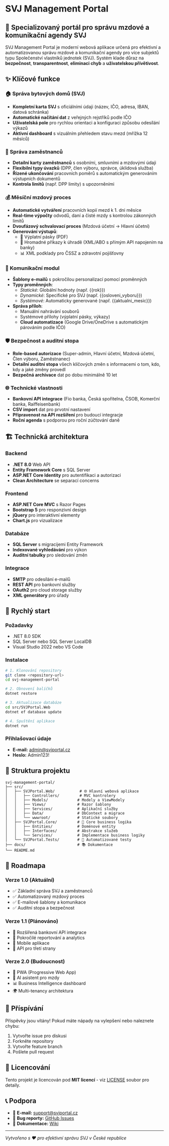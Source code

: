 # SVJ Management Portal

## 🏢 Specializovaný portál pro správu mzdové a komunikační agendy SVJ

SVJ Management Portal je moderní webová aplikace určená pro efektivní a automatizovanou správu mzdové a komunikační agendy pro více subjektů typu Společenství vlastníků jednotek (SVJ). Systém klade důraz na **bezpečnost**, **transparentnost**, **eliminaci chyb** a **uživatelskou přívětivost**.

## ✨ Klíčové funkce

### 🏠 Správa bytových domů (SVJ)
- **Kompletní karta SVJ** s oficiálními údaji (název, IČO, adresa, IBAN, datová schránka)
- **Automatické načítání dat** z veřejných rejstříků podle IČO
- **Uživatelská pole** pro rychlou orientaci a konfiguraci způsobu odesílání výkazů
- **Aktivní dashboard** s vizuálním přehledem stavu mezd (mřížka 12 měsíců)

### 👥 Správa zaměstnanců
- **Detailní karty zaměstnanců** s osobními, smluvními a mzdovými údaji
- **Flexibilní typy úvazků** (DPP, člen výboru, správce, úklidová služba)
- **Řízené ukončování** pracovních poměrů s automatickým generováním výstupních dokumentů
- **Kontrola limitů** (např. DPP limity) s upozorněními

### 💰 Měsíční mzdový proces
- **Automatické vytváření** pracovních kopií mezd k 1. dni měsíce
- **Real-time výpočty** odvodů, daní a čisté mzdy s kontrolou zákonných limitů
- **Dvoufázový schvalovací proces** (Mzdová účetní → Hlavní účetní)
- **Generování výstupů**:
  - 📄 Výplatní pásky (PDF)
  - 🏦 Hromadné příkazy k úhradě (XML/ABO s přímým API napojením na banky)
  - 📊 XML podklady pro ČSSZ a zdravotní pojišťovny

### 📧 Komunikační modul
- **Šablony e-mailů** s pokročilou personalizací pomocí proměnných
- **Typy proměnných**:
  - *Statické*: Globální hodnoty (např. {{rok}})
  - *Dynamické*: Specifické pro SVJ (např. {{osloveni_vyboru}})
  - *Systémové*: Automaticky generované (např. {{aktualni_mesic}})
- **Správa příloh**:
  - Manuální nahrávání souborů
  - Systémové přílohy (výplatní pásky, výkazy)
  - **Cloud automatizace** (Google Drive/OneDrive s automatickým párováním podle IČO)

### 🛡️ Bezpečnost a auditní stopa
- **Role-based autorizace** (Super-admin, Hlavní účetní, Mzdová účetní, Člen výboru, Zaměstnanec)
- **Detailní auditní stopa** všech klíčových změn s informacemi o tom, kdo, kdy a jaké změny provedl
- **Bezpečná archivace** dat po dobu minimálně 10 let

### 🌐 Technické vlastnosti
- **Bankovní API integrace** (Fio banka, Česká spořitelna, ČSOB, Komerční banka, Raiffeisenbank)
- **CSV import** dat pro prvotní nastavení
- **Připravenost na API rozšíření** pro budoucí integracje
- **Roční agenda** s podporou pro roční zúčtování daně

## 🏗️ Technická architektura

### Backend
- **.NET 8.0** Web API
- **Entity Framework Core** s SQL Server
- **ASP.NET Core Identity** pro autentifikaci a autorizaci
- **Clean Architecture** se separací concerns

### Frontend
- **ASP.NET Core MVC** s Razor Pages
- **Bootstrap 5** pro responzivní design
- **jQuery** pro interaktivní elementy
- **Chart.js** pro vizualizace

### Databáze
- **SQL Server** s migracijemi Entity Framework
- **Indexované vyhledávání** pro výkon
- **Auditní tabulky** pro sledování změn

### Integrace
- **SMTP** pro odesílání e-mailů
- **REST API** pro bankovní služby
- **OAuth2** pro cloud storage služby
- **XML generátory** pro úřady

## 🚀 Rychlý start

### Požadavky
- .NET 8.0 SDK
- SQL Server nebo SQL Server LocalDB
- Visual Studio 2022 nebo VS Code

### Instalace
```bash
# 1. Klonování repository
git clone <repository-url>
cd svj-management-portal

# 2. Obnovení balíčků
dotnet restore

# 3. Aktualizace databáze
cd src/SVJPortal.Web
dotnet ef database update

# 4. Spuštění aplikace
dotnet run
```

### Přihlašovací údaje
- **E-mail:** admin@svjportal.cz
- **Heslo:** Admin123!

## 📁 Struktura projektu

```
svj-management-portal/
├── src/
│   ├── SVJPortal.Web/           # 🌐 Hlavní webová aplikace
│   │   ├── Controllers/         # MVC kontrolery
│   │   ├── Models/             # Modely a ViewModely
│   │   ├── Views/              # Razor šablony
│   │   ├── Services/           # Aplikační služby
│   │   ├── Data/               # DbContext a migrace
│   │   └── wwwroot/            # Statické soubory
│   ├── SVJPortal.Core/         # 🔧 Core business logika
│   │   ├── Entities/           # Doménové entity
│   │   ├── Interfaces/         # Abstrakce služeb
│   │   └── Services/           # Implementace business logiky
│   └── SVJPortal.Tests/        # 🧪 Automatizované testy
├── docs/                       # 📚 Dokumentace
└── README.md
```

## 🎯 Roadmapa

### Verze 1.0 (Aktuální)
- ✅ Základní správa SVJ a zaměstnanců
- ✅ Automatizovaný mzdový proces
- ✅ E-mailové šablony a komunikace
- ✅ Auditní stopa a bezpečnost

### Verze 1.1 (Plánováno)
- 🔄 Rozšířená bankovní API integrace
- 🔄 Pokročilé reportování a analytics
- 🔄 Mobile aplikace
- 🔄 API pro třetí strany

### Verze 2.0 (Budoucnost)
- 📱 PWA (Progressive Web App)
- 🤖 AI asistent pro mzdy
- 📊 Business Intelligence dashboard
- 🌍 Multi-tenancy architektura

## 🤝 Příspívání

Příspěvky jsou vítány! Pokud máte nápady na vylepšení nebo naleznete chybu:

1. Vytvořte issue pro diskusi
2. Forkněte repository
3. Vytvořte feature branch
4. Pošlete pull request

## 📄 Licencování

Tento projekt je licencován pod **MIT licencí** - viz [LICENSE](LICENSE) soubor pro detaily.

## 📞 Podpora

- 📧 **E-mail:** support@svjportal.cz
- 🐛 **Bug reporty:** [GitHub Issues](issues)
- 📖 **Dokumentace:** [Wiki](wiki)

---

*Vytvořeno s ❤️ pro efektivní správu SVJ v České republice*